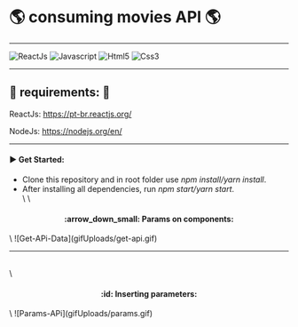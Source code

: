 # :earth_americas: consuming movies API :earth_americas:

---

![ReactJs](https://img.shields.io/badge/React-20232A?style=for-the-badge&logo=react&logoColor=61DAFB)
![Javascript](https://img.shields.io/badge/JavaScript-323330?style=for-the-badge&logo=javascript&logoColor=F7DF1E)
![Html5](https://img.shields.io/badge/HTML5-E34F26?style=for-the-badge&logo=html5&logoColor=white)
![Css3](https://img.shields.io/badge/CSS3-1572B6?style=for-the-badge&logo=css3&logoColor=white)

---

## :pushpin: requirements: :pushpin:

ReactJs: https://pt-br.reactjs.org/

NodeJs: https://nodejs.org/en/


---
#### :arrow_forward:   Get Started: 
  - Clone this repository and in root folder use _npm install/yarn install_. 
  - After installing all dependencies, run _npm start/yarn start_.
\
\ 
\ 

<h4 align="center">:arrow_down_small:   Params on components: </h4>
\
![Get-APi-Data](gifUploads/get-api.gif)


---
\
\

<h4 align="center">:id:   Inserting parameters:</h4> 
\
![Params-APi](gifUploads/params.gif)
